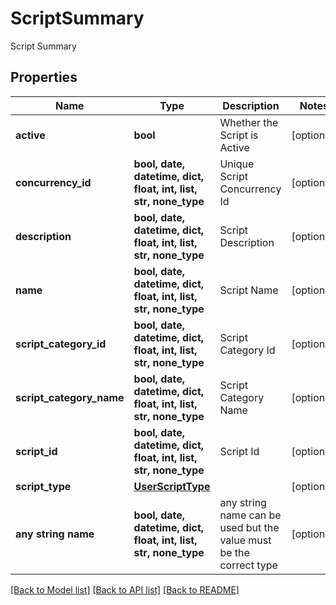 # ScriptSummary

Script Summary

## Properties
Name | Type | Description | Notes
------------ | ------------- | ------------- | -------------
**active** | **bool** | Whether the Script is Active | [optional] 
**concurrency_id** | **bool, date, datetime, dict, float, int, list, str, none_type** | Unique Script Concurrency Id | [optional] 
**description** | **bool, date, datetime, dict, float, int, list, str, none_type** | Script Description | [optional] 
**name** | **bool, date, datetime, dict, float, int, list, str, none_type** | Script Name | [optional] 
**script_category_id** | **bool, date, datetime, dict, float, int, list, str, none_type** | Script Category Id | [optional] 
**script_category_name** | **bool, date, datetime, dict, float, int, list, str, none_type** | Script Category Name | [optional] 
**script_id** | **bool, date, datetime, dict, float, int, list, str, none_type** | Script Id | [optional] 
**script_type** | [**UserScriptType**](UserScriptType.md) |  | [optional] 
**any string name** | **bool, date, datetime, dict, float, int, list, str, none_type** | any string name can be used but the value must be the correct type | [optional]

[[Back to Model list]](../README.md#documentation-for-models) [[Back to API list]](../README.md#documentation-for-api-endpoints) [[Back to README]](../README.md)


